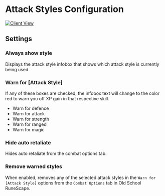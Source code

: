 # Attack Styles Configuration

[![Client View](https://user-images.githubusercontent.com/40111569/55271210-29f4b680-5277-11e9-8292-a2cbbb0f1009.gif)](https://user-images.githubusercontent.com/40111569/55271210-29f4b680-5277-11e9-8292-a2cbbb0f1009.gif)

## Settings

### Always show style

Displays the attack style infobox that shows which attack style is currently being used.

### Warn for [Attack Style]

If any of these boxes are checked, the infobox text will change to the color red to warn you off XP gain in that respective skill.

* Warn for defence
* Warn for attack
* Warn for strength
* Warn for ranged
* Warn for magic

### Hide auto retaliate

Hides auto retaliate from the combat options tab.

### Remove warned styles

When enabled, removes any of the selected attack styles in the `Warn for [Attack Style]` options from the `Combat Options` tab in Old School RuneScape.